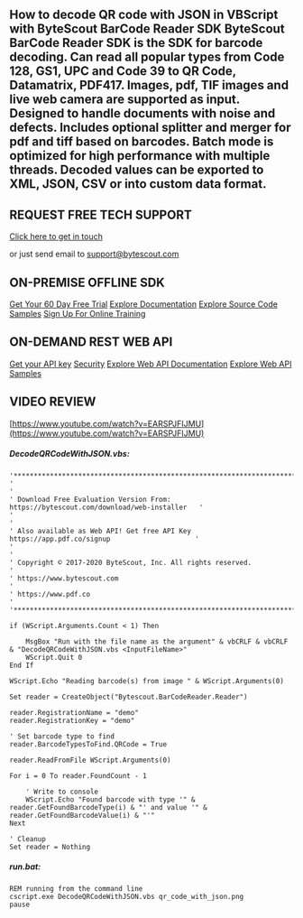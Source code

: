 ## How to decode QR code with JSON in VBScript with ByteScout BarCode Reader SDK ByteScout BarCode Reader SDK is the SDK for barcode decoding. Can read all popular types from Code 128, GS1, UPC and Code 39 to QR Code, Datamatrix, PDF417. Images, pdf, TIF images and live web camera are supported as input. Designed to handle documents with noise and defects. Includes optional splitter and merger for pdf and tiff based on barcodes. Batch mode is optimized for high performance with multiple threads. Decoded values can be exported to XML, JSON, CSV or into custom data format.

## REQUEST FREE TECH SUPPORT

[Click here to get in touch](https://bytescout.zendesk.com/hc/en-us/requests/new?subject=ByteScout%20BarCode%20Reader%20SDK%20Question)

or just send email to [support@bytescout.com](mailto:support@bytescout.com?subject=ByteScout%20BarCode%20Reader%20SDK%20Question) 

## ON-PREMISE OFFLINE SDK 

[Get Your 60 Day Free Trial](https://bytescout.com/download/web-installer?utm_source=github-readme)
[Explore Documentation](https://bytescout.com/documentation/index.html?utm_source=github-readme)
[Explore Source Code Samples](https://github.com/bytescout/ByteScout-SDK-SourceCode/)
[Sign Up For Online Training](https://academy.bytescout.com/)


## ON-DEMAND REST WEB API

[Get your API key](https://app.pdf.co/signup?utm_source=github-readme)
[Security](https://pdf.co/security)
[Explore Web API Documentation](https://apidocs.pdf.co?utm_source=github-readme)
[Explore Web API Samples](https://github.com/bytescout/ByteScout-SDK-SourceCode/tree/master/PDF.co%20Web%20API)

## VIDEO REVIEW

[https://www.youtube.com/watch?v=EARSPJFIJMU](https://www.youtube.com/watch?v=EARSPJFIJMU)




<!-- code block begin -->

##### **DecodeQRCodeWithJSON.vbs:**
    
```
'*******************************************************************************************'
'                                                                                           '
' Download Free Evaluation Version From:     https://bytescout.com/download/web-installer   '
'                                                                                           '
' Also available as Web API! Get free API Key https://app.pdf.co/signup                     '
'                                                                                           '
' Copyright © 2017-2020 ByteScout, Inc. All rights reserved.                                '
' https://www.bytescout.com                                                                 '
' https://www.pdf.co                                                                        '
'*******************************************************************************************'

if (WScript.Arguments.Count < 1) Then

	MsgBox "Run with the file name as the argument" & vbCRLF & vbCRLF & "DecodeQRCodeWithJSON.vbs <InputFileName>"
 	WScript.Quit 0
End If

WScript.Echo "Reading barcode(s) from image " & WScript.Arguments(0)

Set reader = CreateObject("Bytescout.BarCodeReader.Reader")

reader.RegistrationName = "demo"
reader.RegistrationKey = "demo"

' Set barcode type to find
reader.BarcodeTypesToFind.QRCode = True

reader.ReadFromFile WScript.Arguments(0)

For i = 0 To reader.FoundCount - 1 

	' Write to console
	WScript.Echo "Found barcode with type '" & reader.GetFoundBarcodeType(i) & "' and value '" & reader.GetFoundBarcodeValue(i) & "'"
Next

' Cleanup
Set reader = Nothing
```

<!-- code block end -->    

<!-- code block begin -->

##### **run.bat:**
    
```
REM running from the command line
cscript.exe DecodeQRCodeWithJSON.vbs qr_code_with_json.png
pause
```

<!-- code block end -->